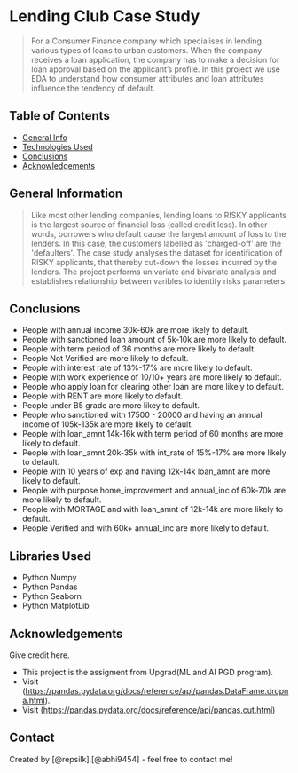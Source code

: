 # Lending Club Case Study
> For a Consumer Finance company which specialises in lending various types of loans to urban customers. When the company receives a loan application, the company has to make a decision for loan approval based on the applicant’s profile. In this project we use EDA to understand how consumer attributes and loan attributes influence the tendency of default.


## Table of Contents
* [General Info](#general-information)
* [Technologies Used](#technologies-used)
* [Conclusions](#conclusions)
* [Acknowledgements](#acknowledgements)



## General Information
> Like most other lending companies, lending loans to RISKY applicants is the largest source of financial loss (called credit loss). In other words, borrowers who default cause the largest amount of loss to the lenders. In this case, the customers labelled as 'charged-off' are the 'defaulters'. The case study analyses the dataset for identification of RISKY applicants, that thereby cut-down the losses incurred by the lenders. The project performs univariate and bivariate analysis and establishes relationship between varibles to identify risks parameters.




## Conclusions
- People with annual income 30k-60k are more likely to default.
- People with sanctioned loan amount of 5k-10k are more likely to default.
- People with term period of 36 months are more likely to default.
- People Not Verified are more likely to default.
- People with interest rate of 13%-17% are more likely to default.
- People with work experience of 10/10+ years are more likely to default.
- People who apply loan for clearing other loan are more likely to default.
- People with RENT are more likely to default.
- People under B5 grade are more likey to default.
- People who sanctioned with 17500 - 20000 and having an annual income of 105k-135k are more likely to default.
- People with loan_amnt 14k-16k with term period of 60 months are more likely to default.
- People with loan_amnt 20k-35k with int_rate of 15%-17% are more likely to default.
- People with 10 years of exp and having 12k-14k loan_amnt are more likely to default.
- People with purpose home_improvement and annual_inc of 60k-70k are more likely to default.
- People with MORTAGE and with loan_amnt of 12k-14k are more likely to default.
- People Verified and with 60k+ annual_inc are more likely to default.



## Libraries Used
- Python Numpy
- Python Pandas
- Python Seaborn
- Python MatplotLib


## Acknowledgements
Give credit here.
- This project is the assigment from Upgrad(ML and AI PGD program).
- Visit (https://pandas.pydata.org/docs/reference/api/pandas.DataFrame.dropna.html).
- Visit (https://pandas.pydata.org/docs/reference/api/pandas.cut.html)


## Contact
Created by [@repsilk],[@abhi9454] - feel free to contact me!

